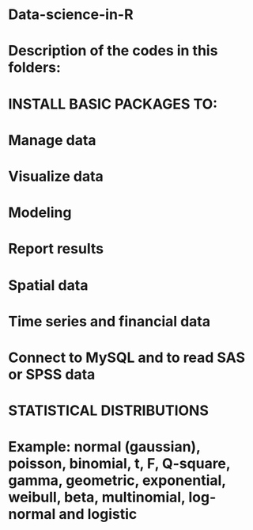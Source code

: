# Data-science-in-R

# Description of the codes in this folders:

# INSTALL BASIC PACKAGES TO:
# Manage data
# Visualize data
# Modeling
# Report results
# Spatial data
# Time series and financial data
# Connect to MySQL and to read SAS or SPSS data

# STATISTICAL DISTRIBUTIONS 
# Example: normal (gaussian), poisson, binomial, t, F, Q-square, gamma, geometric, exponential, weibull, beta, multinomial, log-normal and logistic

